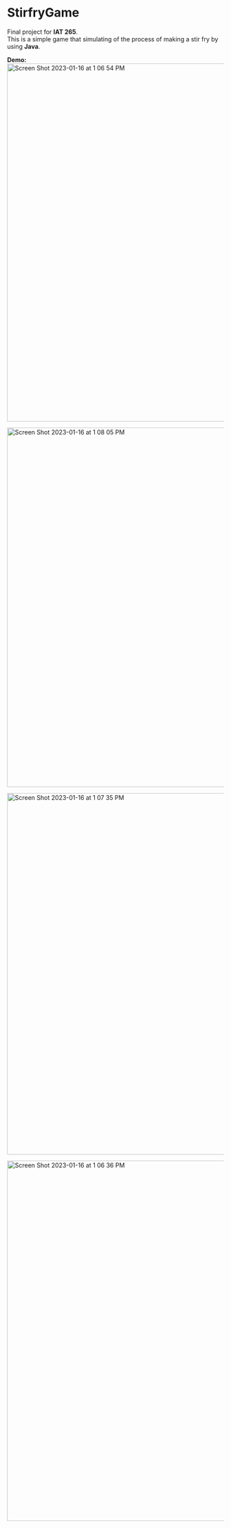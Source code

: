 # StirfryGame
Final project for **IAT 265**. </br>
This is a simple game that simulating of the process of making a stir fry by using **Java**. </br>

**Demo:**</br>
<img width="831" alt="Screen Shot 2023-01-16 at 1 06 54 PM" src="https://user-images.githubusercontent.com/85204575/212765901-afb94653-12fc-4769-87d5-25df31a69c02.png"> </br>

<img width="834" alt="Screen Shot 2023-01-16 at 1 08 05 PM" src="https://user-images.githubusercontent.com/85204575/212765939-5c3eb051-6e5c-4261-aceb-2016d2780deb.png"> </br>


<img width="839" alt="Screen Shot 2023-01-16 at 1 07 35 PM" src="https://user-images.githubusercontent.com/85204575/212765963-fc7c1d80-44bc-4f96-917f-8ce8e8c18a71.png"> </br>


<img width="836" alt="Screen Shot 2023-01-16 at 1 06 36 PM" src="https://user-images.githubusercontent.com/85204575/212765977-329ef720-bf2f-4a4d-a0e8-4fa6c6370ede.png"> </br>
